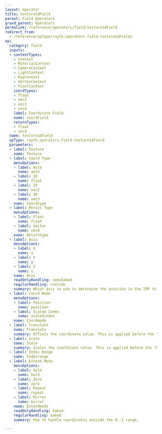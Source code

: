 ```yaml
---
layout: operator
title: texture1dField
parent: Field Operators
grand_parent: Operators
permalink: /reference/operators/field/texture1dField
redirect_from:
  - /reference/opType/raytk.operators.field.texture1dField/
op:
  category: field
  inputs:
  - contextTypes:
    - Context
    - MaterialContext
    - CameraContext
    - LightContext
    - RayContext
    - VertexContext
    - PixelContext
    coordTypes:
    - float
    - vec2
    - vec3
    - vec4
    label: Coordinate Field
    name: coordField
    returnTypes:
    - float
    - vec4
  name: texture1dField
  opType: raytk.operators.field.texture1dField
  parameters:
  - label: Texture
    name: Texture
  - label: Coord Type
    menuOptions:
    - label: Auto
      name: auto
    - label: 1D
      name: float
    - label: 2D
      name: vec2
    - label: 3D
      name: vec3
    name: Coordtype
  - label: Return Type
    menuOptions:
    - label: Float
      name: float
    - label: Vector
      name: vec4
    name: Returntype
  - label: Axis
    menuOptions:
    - label: X
      name: x
    - label: Y
      name: y
    - label: Z
      name: z
    name: Axis
    readOnlyHandling: semibaked
    regularHandling: runtime
    summary: Which axis to use to determine the position in the TOP to use.
  - label: Coord Mode
    menuOptions:
    - label: Position
      name: position
    - label: Scaled Index
      name: scaledindex
    name: Coordmode
  - label: Translate
    name: Translate
    summary: Offsets the coordinate value. This is applied before the "Extend Mode".
  - label: Scale
    name: Scale
    summary: Scales the coordinate value. This is applied before the "Extend Mode".
  - label: Index Range
    name: Indexrange
  - label: Extend Mode
    menuOptions:
    - label: Hold
      name: hold
    - label: Zero
      name: zero
    - label: Repeat
      name: repeat
    - label: Mirror
      name: mirror
    name: Extendmode
    readOnlyHandling: baked
    regularHandling: baked
    summary: How to handle coordinates outside the 0..1 range.

---
```


